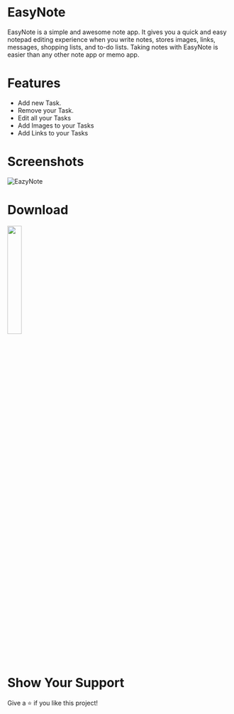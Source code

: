 # EasyNote
EasyNote is a simple and awesome note app.
It gives you a quick and easy notepad editing experience when you write notes, stores images, links, messages, shopping lists, and to-do lists.
Taking notes with EasyNote is easier than any other note app or memo app.

# Features
* Add new Task.
* Remove your Task.
* Edit all your Tasks
* Add Images to your Tasks
* Add Links to your Tasks

# Screenshots
![EazyNote](https://media-exp1.licdn.com/dms/image/C5622AQHcWyKWkFuypA/feedshare-shrink_2048_1536/0/1614076317125?e=1630540800&v=beta&t=ADbRXTImQarUOcGTvQ8G7fvxJ9HAuiC2F9L14Bd8cl0)

# Download
<a href="https://drive.google.com/file/u/2/d/1A3qtaNuyHQjJf6rygn93qkznGSFTCnnk/view?usp=sharing"><img src="https://camo.githubusercontent.com/b186460de0a3c0080a61547b3963b85bfa6881c448c105737ddd39731271d447/68747470733a2f2f706c61792e676f6f676c652e636f6d2f696e746c2f656e5f75732f6261646765732f696d616765732f617070732f656e2d706c61792d62616467652e706e67" height="25%" width="25%" ></a>

# Show Your Support
Give a ⭐️ if you like this project!
